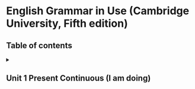 # English Grammar in Use (Cambridge University, Fifth edition)

##  Table of contents

<details>
  <summary><h2> Unit 1 Present Continuous (I am doing)</h2></summary>

### Basic definition: I am doing somethinng = I started doing it and I haven't finished; I'm in the middle of doing it

### Exercises:

#### 1.1 Answers:

taking
tying
crossing
scratching
hiding
waving

#### 1.2 Answers:

1. f
2. e
3. g
4. a
5. d
6. h
7. b
8. c

#### 1.3 Answers:

1. What's happening?
2. Why are you crying?
3. Is she working today?
4. What do you have doing these days?
5. What is she studying?
6. What are they doing?
7. Are you enjoying?
8. Why are you walking so fast?

#### 1.4 Answers:

</details>
